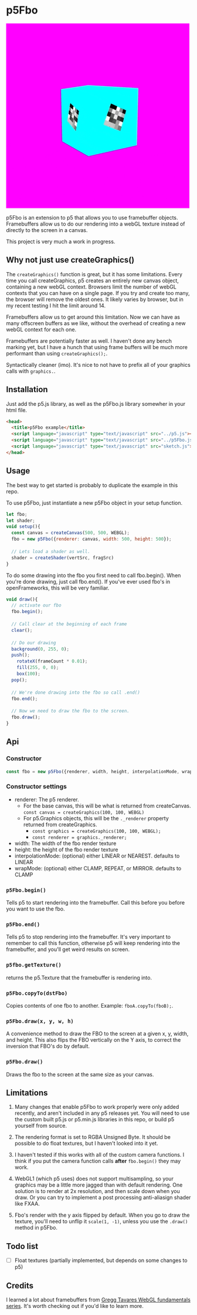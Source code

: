 # p5Fbo

![p5Fbo demo](p5Fbo-demo.gif)

p5Fbo is an extension to p5 that allows you to use framebuffer objects. Framebuffers allow us to do our rendering into a webGL texture instead of directly to the screen in a canvas.

This project is very much a work in progress.

## Why not just use createGraphics()

The `createGraphics()` function is great, but it has some limitations. Every time you call createGraphics, p5 creates an entirely new canvas object, containing a new webGL context. Browsers limit the number of webGL contexts that you can have on a single page. If you try and create too many, the browser will remove the oldest ones. It likely varies by browser, but in my recent testing I hit the limit around 14.

Framebuffers allow us to get around this limitation. Now we can have as many offscreen buffers as we like, without the overhead of creating a new webGL context for each one.

Framebuffers are potentially faster as well. I haven't done any bench marking yet, but I have a hunch that using frame buffers will be much more performant than using `createGraphics();`.

Syntactically cleaner (imo). It's nice to not have to prefix all of your graphics calls with `graphics.`.

## Installation

Just add the p5.js library, as well as the p5Fbo.js library somewher in your html file.

```html
<head>
  <title>p5Fbo example</title>
  <script language="javascript" type="text/javascript" src="../p5.js"></script>
  <script language="javascript" type="text/javascript" src="../p5Fbo.js"></script>
  <script language="javascript" type="text/javascript" src="sketch.js"></script>
</head>
```

## Usage

The best way to get started is probably to duplicate the example in this repo. 

To use p5Fbo, just instantiate a new p5Fbo object in your setup function.

```javascript
let fbo;
let shader;
void setup(){
  const canvas = createCanvas(500, 500, WEBGL);
  fbo = new p5Fbo({renderer: canvas, width: 500, height: 500});

  // Lets load a shader as well. 
  shader = createShader(vertSrc, fragSrc)
}
```

To do some drawing into the fbo you first need to call fbo.begin(). When you're done drawing, just call fbo.end(). If you've ever used fbo's in openFrameworks, this will be very familiar.

```javascript
void draw(){
  // activate our fbo
  fbo.begin();

  // Call clear at the beginning of each frame
  clear();

  // Do our drawing
  background(0, 255, 0);
  push();
    rotateX(frameCount * 0.01);
    fill(255, 0, 0);
    box(100);
  pop();

  // We're done drawing into the fbo so call .end()
  fbo.end();

  // Now we need to draw the fbo to the screen. 
  fbo.draw();
}
```

## Api

### Constructor

``` javascript
const fbo = new p5Fbo({renderer, width, height, interpolationMode, wrapMode});
```

### Constructor settings

- renderer: The p5 renderer.
  - For the base canvas, this will be what is returned from createCanvas. `const canvas = createGraphics(100, 100, WEBGL)`
  - For p5.Graphics objects, this will be the `._renderer` property returned from createGraphics.
    - `const graphics = createGraphics(100, 100, WEBGL);`
    - `const renderer = graphics._renderer;`
- width: The width of the fbo render texture
- height: the height of the fbo render texture
- interpolationMode: (optional) either LINEAR or NEAREST. defaults to LINEAR
- wrapMode: (optional) either CLAMP, REPEAT, or MIRROR. defaults to CLAMP

### `p5Fbo.begin()`

Tells p5 to start rendering into the framebuffer. Call this before you before you want to use the fbo.

### `p5Fbo.end()`

Tells p5 to stop rendering into the framebuffer. It's very important to remember to call this function, otherwise p5 will keep rendering into the framebuffer, and you'll get weird results on screen.

### `p5fbo.getTexture()`

returns the p5.Texture that the framebuffer is rendering into.

### `p5Fbo.copyTo(dstFbo)`

Copies contents of one fbo to another.
Example: `fboA.copyTo(fboB);`.

### `p5Fbo.draw(x, y, w, h)`

A convenience method to draw the FBO to the screen at a given x, y, width, and height. This also flips the FBO vertically on the Y axis, to correct the inversion that FBO's do by default.

### `p5Fbo.draw()`

Draws the fbo to the screen at the same size as your canvas.

## Limitations

1. Many changes that enable p5Fbo to work properly were only added recently, and aren't included in any p5 releases yet. You will need to use the custom built p5.js or p5.min.js libraries in this repo, or build p5 yourself from source.

2. The rendering format is set to RGBA Unsigned Byte. It should be possible to do float textures, but I haven't looked into it yet.

3. I haven't tested if this works with all of the custom camera functions. I think if you put the camera function calls **after** `fbo.begin()` they may work.

4. WebGL1 (which p5 uses) does not support multisampling, so your graphics may be a little more jagged than with default rendering. One solution is to render at 2x resolution, and then scale down when you draw. Or you can try to implement a post processing anti-aliasign shader like FXAA.

5. Fbo's render with the y axis flipped by default. When you go to draw the texture, you'll need to unflip it `scale(1, -1)`, unless you use the `.draw()` method in p5Fbo.

## Todo list

- [ ] Float textures (partially implemented, but depends on some changes to p5)

## Credits

I learned a lot about framebuffers from [Gregg Tavares WebGL fundamentals series](https://webglfundamentals.org/webgl/lessons/webgl-render-to-texture.html). It's worth checking out if you'd like to learn more.
